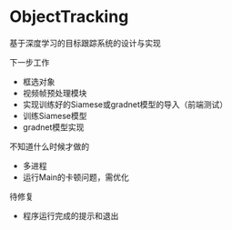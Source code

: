 # ObjectTracking
基于深度学习的目标跟踪系统的设计与实现

下一步工作
- 框选对象
- 视频帧预处理模块
- 实现训练好的Siamese或gradnet模型的导入（前端测试）
- 训练Siamese模型
- gradnet模型实现

不知道什么时候才做的
- 多进程
- 运行Main的卡顿问题，需优化

待修复
- 程序运行完成的提示和退出

